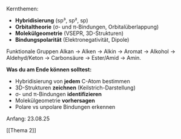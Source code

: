 Kernthemen:
- **Hybridisierung** (sp³, sp², sp)
- **Orbitaltheorie** (σ- und π-Bindungen, Orbitalüberlappung)
- **Molekülgeometrie** (VSEPR, 3D-Strukturen)
- **Bindungspolarität** (Elektronegativität, Dipole)

Funktionale Gruppen
Alkan → Alken → Alkin → Aromat → Alkohol → Aldehyd/Keton → Carbonsäure → Ester/Amid → Amin.


**Was du am Ende können solltest:**
- Hybridisierung von **jedem** C-Atom bestimmen
- 3D-Strukturen **zeichnen** (Keilstrich-Darstellung)
- σ- und π-Bindungen **identifizieren**
- Molekülgeometrie **vorhersagen**
- Polare vs unpolare Bindungen erkennen


Anfang: 23.08.25

[[Thema 2]]

